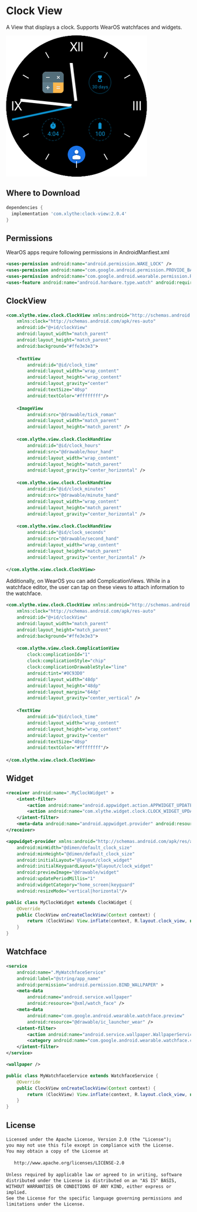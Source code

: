 Clock View
====================

A View that displays a clock.
Supports WearOS watchfaces and widgets.

![Example app](sample.png)


Where to Download
-----------------
```groovy
dependencies {
  implementation 'com.xlythe:clock-view:2.0.4'
}
```

Permissions
-----------------
WearOS apps require following permissions in AndroidManfiest.xml
```xml
<uses-permission android:name="android.permission.WAKE_LOCK" />
<uses-permission android:name="com.google.android.permission.PROVIDE_BACKGROUND" />
<uses-permission android:name="com.google.android.wearable.permission.RECEIVE_COMPLICATION_DATA" />
<uses-feature android:name="android.hardware.type.watch" android:required="false" />
```

ClockView
-----------------
```xml
<com.xlythe.view.clock.ClockView xmlns:android="http://schemas.android.com/apk/res/android"
    xmlns:clock="http://schemas.android.com/apk/res-auto"
    android:id="@+id/clockView"
    android:layout_width="match_parent"
    android:layout_height="match_parent"
    android:background="#ffe3e3e3">

    <TextView
        android:id="@id/clock_time"
        android:layout_width="wrap_content"
        android:layout_height="wrap_content"
        android:layout_gravity="center"
        android:textSize="40sp"
        android:textColor="#ffffffff"/>

    <ImageView
        android:src="@drawable/tick_roman"
        android:layout_width="match_parent"
        android:layout_height="match_parent" />

    <com.xlythe.view.clock.ClockHandView
        android:id="@id/clock_hours"
        android:src="@drawable/hour_hand"
        android:layout_width="wrap_content"
        android:layout_height="match_parent"
        android:layout_gravity="center_horizontal" />

    <com.xlythe.view.clock.ClockHandView
        android:id="@id/clock_minutes"
        android:src="@drawable/minute_hand"
        android:layout_width="wrap_content"
        android:layout_height="match_parent"
        android:layout_gravity="center_horizontal" />

    <com.xlythe.view.clock.ClockHandView
        android:id="@id/clock_seconds"
        android:src="@drawable/second_hand"
        android:layout_width="wrap_content"
        android:layout_height="match_parent"
        android:layout_gravity="center_horizontal" />

</com.xlythe.view.clock.ClockView>
```

Additionally, on WearOS you can add ComplicationViews.
While in a watchface editor, the user can tap on these views to attach information to the watchface.

```xml
<com.xlythe.view.clock.ClockView xmlns:android="http://schemas.android.com/apk/res/android"
    xmlns:clock="http://schemas.android.com/apk/res-auto"
    android:id="@+id/clockView"
    android:layout_width="match_parent"
    android:layout_height="match_parent"
    android:background="#ffe3e3e3">

    <com.xlythe.view.clock.ComplicationView
        clock:complicationId="1"
        clock:complicationStyle="chip"
        clock:complicationDrawableStyle="line"
        android:tint="#0C93D0"
        android:layout_width="48dp"
        android:layout_height="48dp"
        android:layout_margin="64dp"
        android:layout_gravity="center_vertical" />

    <TextView
        android:id="@id/clock_time"
        android:layout_width="wrap_content"
        android:layout_height="wrap_content"
        android:layout_gravity="center"
        android:textSize="40sp"
        android:textColor="#ffffffff"/>

</com.xlythe.view.clock.ClockView>
```

Widget
-----------------
```xml
<receiver android:name=".MyClockWidget" >
    <intent-filter>
        <action android:name="android.appwidget.action.APPWIDGET_UPDATE" />
        <action android:name="com.xlythe.widget.clock.CLOCK_WIDGET_UPDATE" />
    </intent-filter>
    <meta-data android:name="android.appwidget.provider" android:resource="@xml/clock_widget_info" />
</receiver>
```
```xml
<appwidget-provider xmlns:android="http://schemas.android.com/apk/res/android"
    android:minWidth="@dimen/default_clock_size"
    android:minHeight="@dimen/default_clock_size"
    android:initialLayout="@layout/clock_widget"
    android:initialKeyguardLayout="@layout/clock_widget"
    android:previewImage="@drawable/widget"
    android:updatePeriodMillis="1"
    android:widgetCategory="home_screen|keyguard"
    android:resizeMode="vertical|horizontal"/>
```
```java
public class MyClockWidget extends ClockWidget {
    @Override
    public ClockView onCreateClockView(Context context) {
        return (ClockView) View.inflate(context, R.layout.clock_view, null);
    }
}
```

Watchface
-----------------
```xml
<service
    android:name=".MyWatchfaceService"
    android:label="@string/app_name"
    android:permission="android.permission.BIND_WALLPAPER" >
    <meta-data
        android:name="android.service.wallpaper"
        android:resource="@xml/watch_face" />
    <meta-data
        android:name="com.google.android.wearable.watchface.preview"
        android:resource="@drawable/ic_launcher_wear" />
    <intent-filter>
        <action android:name="android.service.wallpaper.WallpaperService" />
        <category android:name="com.google.android.wearable.watchface.category.WATCH_FACE" />
    </intent-filter>
</service>
```
```xml
<wallpaper />
```
```java
public class MyWatchfaceService extends WatchfaceService {
    @Override
    public ClockView onCreateClockView(Context context) {
        return (ClockView) View.inflate(context, R.layout.clock_view, null);
    }
}
```

License
-------

    Licensed under the Apache License, Version 2.0 (the "License");
    you may not use this file except in compliance with the License.
    You may obtain a copy of the License at

       http://www.apache.org/licenses/LICENSE-2.0

    Unless required by applicable law or agreed to in writing, software
    distributed under the License is distributed on an "AS IS" BASIS,
    WITHOUT WARRANTIES OR CONDITIONS OF ANY KIND, either express or implied.
    See the License for the specific language governing permissions and
    limitations under the License.
